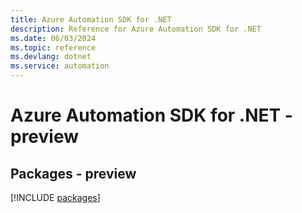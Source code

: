 ```yaml
---
title: Azure Automation SDK for .NET
description: Reference for Azure Automation SDK for .NET
ms.date: 06/03/2024
ms.topic: reference
ms.devlang: dotnet
ms.service: automation
---
```

# Azure Automation SDK for .NET - preview
## Packages - preview
[!INCLUDE [packages](automation-index.md)]